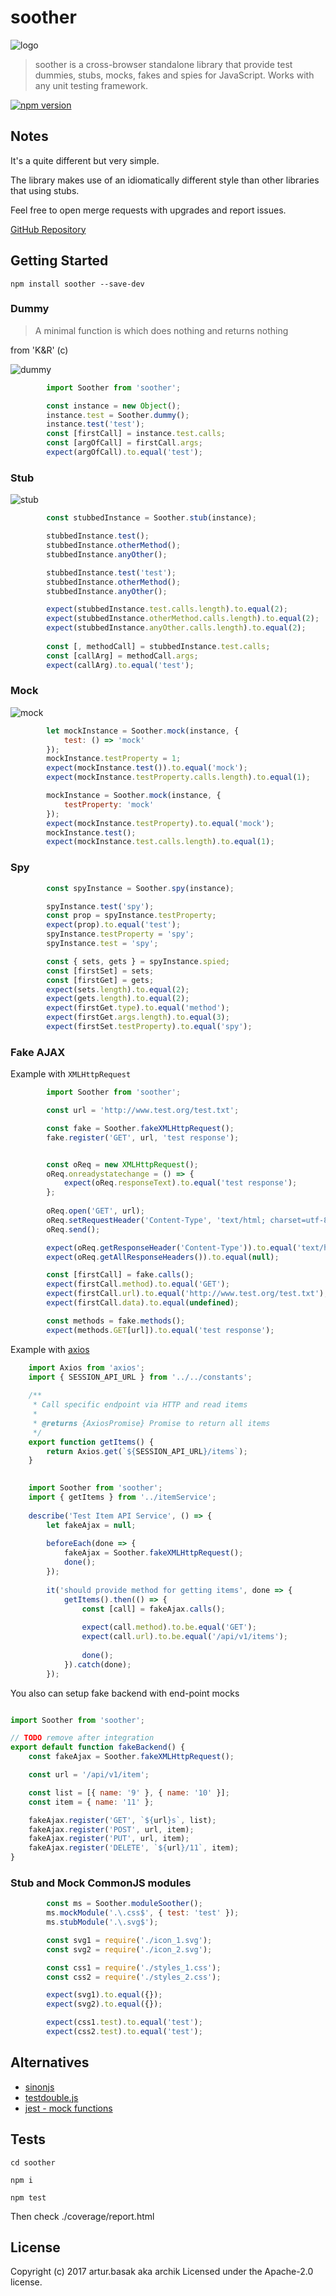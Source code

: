 # soother

![logo](./media/logo.png)

> soother is a cross-browser standalone library that provide test dummies, stubs, mocks, fakes and spies for JavaScript. Works with any unit testing framework.

[![npm version](https://img.shields.io/npm/v/soother.svg?style=flat-square)](https://www.npmjs.com/package/soother)


## Notes
It's a quite different but very simple.

The library makes use of an idiomatically different style than other libraries that using stubs.

Feel free to open merge requests with upgrades and report issues.

[GitHub Repository](https://github.com/archik408/soother)


## Getting Started

```
npm install soother --save-dev
```

### Dummy
>A minimal function is which does nothing and returns nothing

from 'K&amp;R' (c)

![dummy](./media/dummy.png)

```javascript
        import Soother from 'soother';

        const instance = new Object();
        instance.test = Soother.dummy();
        instance.test('test');
        const [firstCall] = instance.test.calls;
        const [argOfCall] = firstCall.args;
        expect(argOfCall).to.equal('test');
```

### Stub

![stub](./media/stub.png)

```javascript
        const stubbedInstance = Soother.stub(instance);

        stubbedInstance.test();
        stubbedInstance.otherMethod();
        stubbedInstance.anyOther();

        stubbedInstance.test('test');
        stubbedInstance.otherMethod();
        stubbedInstance.anyOther();

        expect(stubbedInstance.test.calls.length).to.equal(2);
        expect(stubbedInstance.otherMethod.calls.length).to.equal(2);
        expect(stubbedInstance.anyOther.calls.length).to.equal(2);
        
        const [, methodCall] = stubbedInstance.test.calls;
        const [callArg] = methodCall.args;
        expect(callArg).to.equal('test');
```

### Mock

![mock](./media/mock.png)

```javascript
        let mockInstance = Soother.mock(instance, {
            test: () => 'mock'
        });
        mockInstance.testProperty = 1;
        expect(mockInstance.test()).to.equal('mock');
        expect(mockInstance.testProperty.calls.length).to.equal(1);

        mockInstance = Soother.mock(instance, {
            testProperty: 'mock'
        });
        expect(mockInstance.testProperty).to.equal('mock');
        mockInstance.test();
        expect(mockInstance.test.calls.length).to.equal(1);
```

### Spy

```javascript
        const spyInstance = Soother.spy(instance);

        spyInstance.test('spy');
        const prop = spyInstance.testProperty;
        expect(prop).to.equal('test');
        spyInstance.testProperty = 'spy';
        spyInstance.test = 'spy';

        const { sets, gets } = spyInstance.spied;
        const [firstSet] = sets;
        const [firstGet] = gets;
        expect(sets.length).to.equal(2);
        expect(gets.length).to.equal(2);
        expect(firstGet.type).to.equal('method');
        expect(firstGet.args.length).to.equal(3);
        expect(firstSet.testProperty).to.equal('spy');
```

### Fake AJAX

Example with `XMLHttpRequest`

```javascript
        import Soother from 'soother';

        const url = 'http://www.test.org/test.txt';

        const fake = Soother.fakeXMLHttpRequest();
        fake.register('GET', url, 'test response');


        const oReq = new XMLHttpRequest();
        oReq.onreadystatechange = () => {
            expect(oReq.responseText).to.equal('test response');
        };
        
        oReq.open('GET', url);
        oReq.setRequestHeader('Content-Type', 'text/html; charset=utf-8');
        oReq.send();

        expect(oReq.getResponseHeader('Content-Type')).to.equal('text/html; charset=utf-8');
        expect(oReq.getAllResponseHeaders()).to.equal(null);

        const [firstCall] = fake.calls();
        expect(firstCall.method).to.equal('GET');
        expect(firstCall.url).to.equal('http://www.test.org/test.txt');
        expect(firstCall.data).to.equal(undefined);

        const methods = fake.methods();
        expect(methods.GET[url]).to.equal('test response');
```

Example with [axios](https://github.com/axios/axios)

```javascript
    import Axios from 'axios';
    import { SESSION_API_URL } from '../../constants';
    
    /**
     * Call specific endpoint via HTTP and read items
     *
     * @returns {AxiosPromise} Promise to return all items
     */
    export function getItems() {
        return Axios.get(`${SESSION_API_URL}/items`);
    }
    
```
```javascript
    import Soother from 'soother';
    import { getItems } from '../itemService';
    
    describe('Test Item API Service', () => {
        let fakeAjax = null;
    
        beforeEach(done => {
            fakeAjax = Soother.fakeXMLHttpRequest();
            done();
        });
    
        it('should provide method for getting items', done => {
            getItems().then(() => {
                const [call] = fakeAjax.calls();
    
                expect(call.method).to.be.equal('GET');
                expect(call.url).to.be.equal('/api/v1/items');
    
                done();
            }).catch(done);
        });
```
You also can setup fake backend with end-point mocks
```javascript

import Soother from 'soother';

// TODO remove after integration
export default function fakeBackend() {
    const fakeAjax = Soother.fakeXMLHttpRequest();

    const url = '/api/v1/item';

    const list = [{ name: '9' }, { name: '10' }];
    const item = { name: '11' };

    fakeAjax.register('GET', `${url}s`, list);
    fakeAjax.register('POST', url, item);
    fakeAjax.register('PUT', url, item);
    fakeAjax.register('DELETE', `${url}/11`, item);
}
```


### Stub and Mock CommonJS modules
```javascript
        const ms = Soother.moduleSoother();
        ms.mockModule('.\.css$', { test: 'test' });
        ms.stubModule('.\.svg$');

        const svg1 = require('./icon_1.svg');
        const svg2 = require('./icon_2.svg');

        const css1 = require('./styles_1.css');
        const css2 = require('./styles_2.css');

        expect(svg1).to.equal({});
        expect(svg2).to.equal({});

        expect(css1.test).to.equal('test');
        expect(css2.test).to.equal('test');
```

## Alternatives

* [sinonjs](https://github.com/sinonjs/)
* [testdouble.js](https://github.com/testdouble/testdouble.js)
* [jest - mock functions](https://facebook.github.io/jest/docs/en/mock-functions.html)


## Tests

`cd soother`

`npm i`

`npm test`

Then check ./coverage/report.html


## License
Copyright (c) 2017 artur.basak aka archik
Licensed under the Apache-2.0 license.
